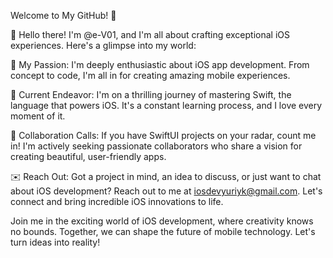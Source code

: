 Welcome to My GitHub! 👋

 🍎 Hello there! I'm @e-V01, and I'm all about crafting exceptional iOS experiences. Here's a glimpse into my world:

📱 My Passion: I'm deeply enthusiastic about iOS app development. From concept to code, I'm all in for creating amazing mobile experiences.

🚀 Current Endeavor: I'm on a thrilling journey of mastering Swift, the language that powers iOS. It's a constant learning process, and I love every moment of it.

🤝 Collaboration Calls: If you have SwiftUI projects on your radar, count me in! I'm actively seeking passionate collaborators who share a vision for creating beautiful, user-friendly apps.

✉️ Reach Out: Got a project in mind, an idea to discuss, or just want to chat about iOS development? Reach out to me at iosdevyuriyk@gmail.com. Let's connect and bring incredible iOS innovations to life.

Join me in the exciting world of iOS development, where creativity knows no bounds. Together, we can shape the future of mobile technology. Let's turn ideas into reality!
